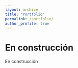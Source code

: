 ```yaml
---
layout: archive
title: "Portfolio"
permalink: /portfolio/
author_profile: true
---
```


En construcción
======

En construcción


